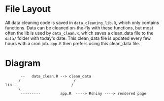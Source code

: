 
# File Layout

All data cleaning code is saved in `data_cleaning_lib.R`, which only
contains functions. Data can be cleaned on-the-fly with these functions,
but most often the lib is used by `data_clean.R`, which saves a clean_data
file to the `data/` folder with today's date. This clean_data file is
updated every few hours with a cron job. `app.R` then prefers using this 
clean_data file. 

# Diagram

```
       --   data_clean.R --> clean_data
      /                        /
lib --                        /     
      \
       ---------         app.R  ----> Rshiny ----> rendered page

``` 



